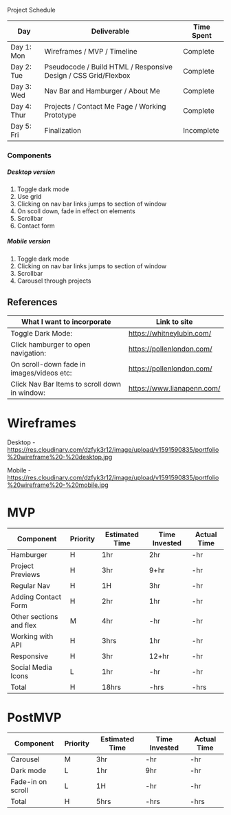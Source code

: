 Project Schedule

|  Day | Deliverable | Time Spent
|---|---|---|
|Day 1: Mon| Wireframes / MVP / Timeline| Complete
|Day 2: Tue| Pseudocode / Build HTML / Responsive Design / CSS Grid/Flexbox| Complete
|Day 3: Wed| Nav Bar and Hamburger / About Me| Complete
|Day 4: Thur| Projects / Contact Me Page / Working Prototype| Complete
|Day 5: Fri| Finalization| Incomplete

### Components
##### Desktop version
1. Toggle dark mode
2. Use grid
3. Clicking on nav bar links jumps to section of window
4. On scoll down, fade in effect on elements
5. Scrollbar
6. Contact form

##### Mobile version
1. Toggle dark mode
2. Clicking on nav bar links jumps to section of window
3. Scrollbar
4. Carousel through projects
## References
| What I want to incorporate | Link to site
---|---
|Toggle Dark Mode: | https://whitneylubin.com/
|Click hamburger to open navigation: | https://pollenlondon.com/
|On scroll-down fade in images/videos etc: | https://pollenlondon.com/
|Click Nav Bar Items to scroll down in window: | https://www.lianapenn.com/

# Wireframes
Desktop - https://res.cloudinary.com/dzfyk3r12/image/upload/v1591590835/portfolio%20wireframe%20-%20desktop.jpg

Mobile - https://res.cloudinary.com/dzfyk3r12/image/upload/v1591590835/portfolio%20wireframe%20-%20mobile.jpg

# MVP
| Component	| Priority	| Estimated Time |	Time Invested	| Actual Time
|---|---|---|---|---|
|Hamburger	|H	|1hr	|2hr	|-hr
|Project Previews	|H	|3hr	|9+hr	|-hr
|Regular Nav	|H	|1H	|3hr	|-hr
|Adding Contact Form	|H	|2hr	|1hr	|-hr
|Other sections and flex	|M	|4hr	|-hr	|-hr
|Working with API	|H	|3hrs	|1hr	|-hr
|Responsive	|H	|3hr	|12+hr	|-hr
|Social Media Icons	|L	|1hr	|-hr	|-hr
|Total	|H	|18hrs	|-hrs	|-hrs

# PostMVP
| Component	| Priority	| Estimated Time |	Time Invested	| Actual Time
|---|---|---|---|---|
|Carousel	|M	|3hr	|-hr	|-hr
|Dark mode	|L	|1hr	|9hr	|-hr
|Fade-in on scroll	|L	|1H	|-hr	|-hr
|Total	|H	|5hrs	|-hrs	|-hrs
